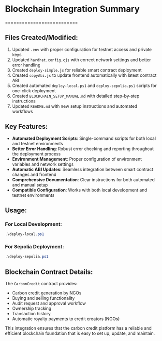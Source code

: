 # Blockchain Integration Summary
==========================

## Files Created/Modified:

1. Updated `.env` with proper configuration for testnet access and private keys
2. Updated `hardhat.config.cjs` with correct network settings and better error handling
3. Created `deploy-simple.js` for reliable smart contract deployment
4. Created `copyAbi.js` to update frontend automatically with latest contract ABI
5. Created automated `deploy-local.ps1` and `deploy-sepolia.ps1` scripts for one-click deployment
6. Created `BLOCKCHAIN_SETUP_MANUAL.md` with detailed step-by-step instructions
7. Updated `README.md` with new setup instructions and automated workflows

## Key Features:

- **Automated Deployment Scripts**: Single-command scripts for both local and testnet environments
- **Better Error Handling**: Robust error checking and reporting throughout the deployment process
- **Environment Management**: Proper configuration of environment variables and network settings
- **Automatic ABI Updates**: Seamless integration between smart contract changes and frontend
- **Comprehensive Documentation**: Clear instructions for both automated and manual setup
- **Compatible Configuration**: Works with both local development and testnet environments

## Usage:

### For Local Development:
```powershell
.\deploy-local.ps1
```

### For Sepolia Deployment:
```powershell
.\deploy-sepolia.ps1
```

## Blockchain Contract Details:

The `CarbonCredit` contract provides:
- Carbon credit generation by NGOs
- Buying and selling functionality
- Audit request and approval workflow
- Ownership tracking
- Transaction history
- Automatic royalty payments to credit creators (NGOs)

This integration ensures that the carbon credit platform has a reliable and efficient blockchain foundation that is easy to set up, update, and maintain.
